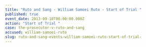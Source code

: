 ```yaml
---
title: "Ruto and Sang - William Samoei Ruto - Start of Trial "
published: true
event_date: 2013-09-10T00:00:00.000Z
action: "Start of Trial "
case: the-prosecutor-v-ruto-and-sang
accused: william-samoei-ruto
slug: ruto-and-sang-events-william-samoei-ruto-start-of-trial-
---
```

